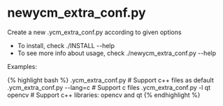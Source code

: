 newycm_extra_conf.py
====================

Create a new .ycm_extra_conf.py according to given options

- To install, check ./INSTALL --help
- To see more info about usage, check ./newycm_extra_conf.py --help

Examples:

{% highlight bash %}
.ycm_extra_conf.py              # Support c++ files as default
.ycm_extra_conf.py --lang=c     # Support c files
.ycm_extra_conf.py -l qt opencv # Support c++ libraries: opencv and qt
{% endhighlight %}
